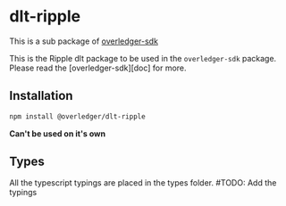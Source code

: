 # dlt-ripple

This is a sub package of [overledger-sdk][repo]

This is the Ripple dlt package to be used in the `overledger-sdk` package. Please read the [overledger-sdk][doc] for more.

## Installation

```bash
npm install @overledger/dlt-ripple
```

**Can't be used on it's own**

## Types 

All the typescript typings are placed in the types folder. 
#TODO: Add the typings

[docs]: https://github.com/quantnetwork/overledger-sdk-javascript/blob/master/README.md
[repo]: https://github.com/quantnetwork/overledger-sdk-javascript
